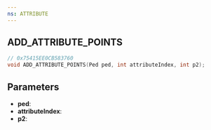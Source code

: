 ```yaml
---
ns: ATTRIBUTE
---
```

## ADD_ATTRIBUTE_POINTS

```c
// 0x75415EE0CB583760
void ADD_ATTRIBUTE_POINTS(Ped ped, int attributeIndex, int p2);
```

## Parameters
* **ped**:
* **attributeIndex**:
* **p2**:
